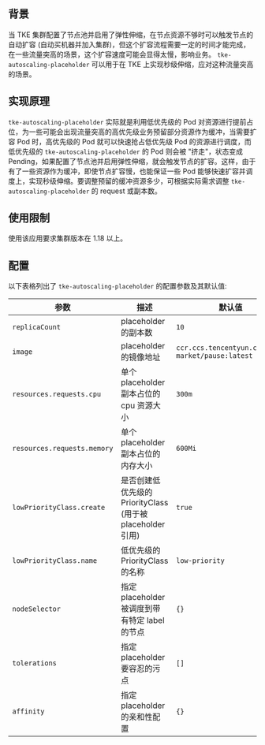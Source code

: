 ## 背景

当 TKE 集群配置了节点池并启用了弹性伸缩，在节点资源不够时可以触发节点的自动扩容 (自动买机器并加入集群)，但这个扩容流程需要一定的时间才能完成，在一些流量突高的场景，这个扩容速度可能会显得太慢，影响业务。 `tke-autoscaling-placeholder` 可以用于在 TKE 上实现秒级伸缩，应对这种流量突高的场景。

## 实现原理

`tke-autoscaling-placeholder` 实际就是利用低优先级的 Pod 对资源进行提前占位，为一些可能会出现流量突高的高优先级业务预留部分资源作为缓冲，当需要扩容 Pod 时，高优先级的 Pod 就可以快速抢占低优先级 Pod 的资源进行调度，而低优先级的 `tke-autoscaling-placeholder` 的 Pod 则会被 "挤走"，状态变成 Pending，如果配置了节点池并启用弹性伸缩，就会触发节点的扩容。这样，由于有了一些资源作为缓冲，即使节点扩容慢，也能保证一些 Pod 能够快速扩容并调度上，实现秒级伸缩。要调整预留的缓冲资源多少，可根据实际需求调整 `tke-autoscaling-placeholder` 的 request 或副本数。

## 使用限制

使用该应用要求集群版本在 1.18 以上。

## 配置

以下表格列出了 `tke-autoscaling-placeholder` 的配置参数及其默认值:

| 参数                        | 描述                                                       | 默认值                                        |
|-----------------------------|------------------------------------------------------------|-----------------------------------------------|
| `replicaCount`              | placeholder 的副本数                                       | `10`                                          |
| `image`                     | placeholder 的镜像地址                                     | `ccr.ccs.tencentyun.com/tke-market/pause:latest` |
| `resources.requests.cpu`    | 单个 placeholder 副本占位的 cpu 资源大小                   | `300m`                                        |
| `resources.requests.memory` | 单个 placeholder 副本占位的内存大小                        | `600Mi`                                       |
| `lowPriorityClass.create`   | 是否创建低优先级的 PriorityClass (用于被 placeholder 引用) | `true`                                        |
| `lowPriorityClass.name`     | 低优先级的 PriorityClass 的名称                            | `low-priority`                                |
| `nodeSelector`              | 指定 placeholder 被调度到带有特定 label 的节点             | `{}`                                          |
| `tolerations`               | 指定 placeholder 要容忍的污点                              | `[]`                                          |
| `affinity`                  | 指定 placeholder 的亲和性配置                              | `{}`                                          |
